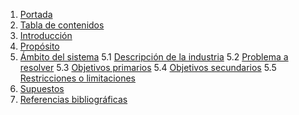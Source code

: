1. [Portada](/ERS)
1. [Tabla de contenidos](/ERS/Tabla-de-contenidos)
1. [Introducción](/ERS/Introducción)
1. [Propósito](/ERS/Propósito)
1. [Ámbito del sistema](/ERS/Ámbito-del-sistema) 
5.1 [Descripción de la industria](/ERS/Ámbito-del-sistema/Descripción-de-la-industria)
5.2 [Problema a resolver](/ERS/Ámbito-del-sistema/Problema-a-resolver)
5.3 [Objetivos primarios](/ERS/Ámbito-del-sistema/Objetivo-primario)
5.4 [Objetivos secundarios](/ERS/Ámbito-del-sistema/Objetivos-secundarios)
5.5 [Restricciones o limitaciones](/ERS/Ámbito-del-sistema/Restricciones--o-limitaciones)
1. [Supuestos](/ERS/Supuestos)
1. [Referencias bibliográficas](/Ficha-técnica/Referencias-bibliográficas)
